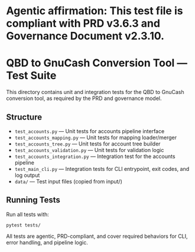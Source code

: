 # Agentic affirmation: This test file is compliant with PRD v3.6.3 and Governance Document v2.3.10.

# QBD to GnuCash Conversion Tool — Test Suite

This directory contains unit and integration tests for the QBD to GnuCash conversion tool, as required by the PRD and governance model.

## Structure
- `test_accounts.py` — Unit tests for accounts pipeline interface
- `test_accounts_mapping.py` — Unit tests for mapping loader/merger
- `test_accounts_tree.py` — Unit tests for account tree builder
- `test_accounts_validation.py` — Unit tests for validation logic
- `test_accounts_integration.py` — Integration test for the accounts pipeline
- `test_main_cli.py` — Integration tests for CLI entrypoint, exit codes, and log output
- `data/` — Test input files (copied from input/)

## Running Tests

Run all tests with:

    pytest tests/

All tests are agentic, PRD-compliant, and cover required behaviors for CLI, error handling, and pipeline logic.
